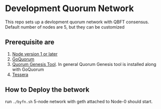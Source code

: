 # Development Quorum Network
This repo sets up a devlopment quorum network with QBFT consensus. Default number of nodes are 5, but they can be customized

## Prerequisite are
1. [Node version 1 or later](https://nodejs.org/en/download/)
2. [GoQuorum](https://consensys.net/docs/goquorum/en/latest/deploy/install/binaries/#release-binaries)
3. [Quorum Genesis Tool](https://www.npmjs.com/package/quorum-genesis-tool). In general Quorum Genesis tool is installed along with GoQuorum
4. [Tessera](https://docs.tessera.consensys.net/en/stable/HowTo/Get-started/Install/Distribution/)

## How to Deploy the betwork
run ```./byfn.sh```
5-node network with geth attached to Node-0 should start.

